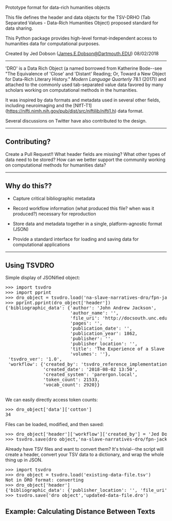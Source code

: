 Prototype format for data-rich humanities objects

This file defines the header and data objects for the TSV-DRHO (Tab Separated
Values - Data-Rich Humanities Object) proposed standard for data sharing.
 
This Python package provides high-level format-independent access to humanities
data for computational purposes.  

Created by Jed Dobson (James.E.Dobson@Dartmouth.EDU) 08/02/2018


- - -

'DRO' is a Data Rich Object (a named borrowed from Katherine Bode--see "The
Equivalence of 'Close' and 'Distant' Reading; Or, Toward a New Object for
Data-Rich Literary History." _Modern Language Quarterly_ 78.1 (2017)) and
attached to the commonly used tab-separated value data favored by many scholars
working on computational methods in the humanities.

It was inspired by data formats and metadata used in several other fields,
including neuroimaging and the [NIfT-T1]
(https://nifti.nimh.nih.gov/pub/dist/src/niftilib/nifti1.h) data format.

Several discussions on Twitter have also contributed to the design.


- - - 

<h2> Contributing? </h2>

Create a Pull Request!! What header fields are missing? What other types of data
need to be stored? How can we better support the community working on
computational methods for humanities data?


- - - 

<h2>Why do this??</h2>

- Capture critical bibliographic metadata

- Record workflow information (what produced this file? when was it produced?) necessary for reproduction

- Store data and metadata together in a single, platform-agnostic format (JSON)

- Provide a standard interface for loading and saving data for computational applications

- - - 

<h2> Using TSVDRO </h2>

Simple display of JSONified object:

<pre>
>>> import tsvdro
>>> import pprint
>>> dro_object = tsvdro.load('na-slave-narratives-dro/fpn-jackson-jackson.dro')
>>> pprint.pprint(dro_object['header'])
{'bibliographic_data': {'author': 'John Andrew Jackson',
                        'author_name': '',
                        'file_uri': 'http://docsouth.unc.edu/full-text/na-slave-narratives/data/texts/fpn-jackson-jackson.txt',
                        'pages': '',
                        'publication_date': '',
                        'publication_year': 1862,
                        'publisher': '',
                        'publisher_location': '',
                        'title': 'The Experience of a Slave in South Carolina',
                        'volumes': ''},
 'tsvdro_ver': '1.0',
 'workflow': {'created_by': 'tsvdro_reference_implementation',
              'created_date': '2018-08-02 13:50',
              'created_system': 'parergon.local',
              'token_count': 21533,
              'vocab_count': 2920}}

</pre>

We can easily directly access token counts:

<pre>
>>> dro_object['data']['cotton']
34
</pre>

Files can be loaded, modified, and then saved:

<pre>
>>> dro_object['header']['workflow']['created_by'] = 'Jed Dobson'
>>> tsvdro.save(dro_object,'na-slave-narratives-dro/fpn-jackson-jackson.dro')
</pre>


Already have TSV files and want to convert them? It's trivial--the script will
create a header, convert your TSV data to a dictionary, and wrap the whole
thing up in JSON.

<pre>
>>> import tsvdro
>>> dro_object = tsvdro.load('existing-data-file.tsv')
Not in DRO format: converting
>>> dro_object['header']
{'bibliographic_data': {'publisher_location': '', 'file_uri': '', 'publisher': '', 'author_name': '', 'volumes': '', 'publication_date': '', 'pages': '', 'title': ''}, 'tsvdro_ver': '1.0', 'workflow': {'vocab_count': '', 'created_by': 'tsdro_reference_implementation', 'token_count': '', 'created_system': 'parergon.local', 'created_date': '2018-08-02 14:24'}}
>>> tsvdro.save('dro_object','updated-data-file.dro')
</pre>

<h2> Example: Calculating Distance Between Texts</h2>


